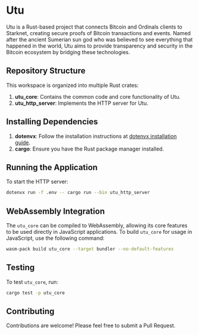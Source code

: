 # Utu

Utu is a Rust-based project that connects Bitcoin and Ordinals clients to Starknet, creating secure proofs of Bitcoin transactions and events. Named after the ancient Sumerian sun god who was believed to see everything that happened in the world, Utu aims to provide transparency and security in the Bitcoin ecosystem by bridging these technologies.

## Repository Structure

This workspace is organized into multiple Rust crates:

1. **utu_core**: Contains the common code and core functionality of Utu.
2. **utu_http_server**: Implements the HTTP server for Utu.

## Installing Dependencies

1. **dotenvx**: Follow the installation instructions at [dotenvx installation guide](https://dotenvx.com/docs/install).
2. **cargo**: Ensure you have the Rust package manager installed.

## Running the Application

To start the HTTP server:
```bash
dotenvx run -f .env -- cargo run --bin utu_http_server
```

## WebAssembly Integration

The `utu_core` can be compiled to WebAssembly, allowing its core features to be used directly in JavaScript applications. To build `utu_core` for usage in JavaScript, use the following command:

```bash
wasm-pack build utu_core --target bundler --no-default-features
```

## Testing

To test `utu_core`, run:

```bash
cargo test -p utu_core
```

## Contributing

Contributions are welcome! Please feel free to submit a Pull Request.
